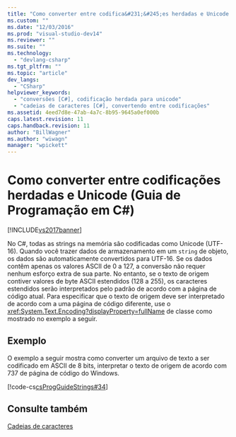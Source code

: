 ```yaml
---
title: "Como converter entre codifica&#231;&#245;es herdadas e Unicode (Guia de Programa&#231;&#227;o em C#) | Microsoft Docs"
ms.custom: ""
ms.date: "12/03/2016"
ms.prod: "visual-studio-dev14"
ms.reviewer: ""
ms.suite: ""
ms.technology: 
  - "devlang-csharp"
ms.tgt_pltfrm: ""
ms.topic: "article"
dev_langs: 
  - "CSharp"
helpviewer_keywords: 
  - "conversões [C#], codificação herdada para unicode"
  - "cadeias de caracteres [C#], convertendo entre codificações"
ms.assetid: 4eed7d8e-47ab-4a7c-8b95-9645a0ef000b
caps.latest.revision: 11
caps.handback.revision: 11
author: "BillWagner"
ms.author: "wiwagn"
manager: "wpickett"
---
```

# Como converter entre codifica&#231;&#245;es herdadas e Unicode (Guia de Programa&#231;&#227;o em C#)
[!INCLUDE[vs2017banner](../../../csharp/includes/vs2017banner.md)]

No C\#, todas as strings na memória são codificadas como Unicode \(UTF\-16\).  Quando você trazer dados de armazenamento em um `string` de objeto, os dados são automaticamente convertidos para UTF\-16.  Se os dados contêm apenas os valores ASCII de 0 a 127, a conversão não requer nenhum esforço extra de sua parte.  No entanto, se o texto de origem contiver valores de byte ASCII estendidos \(128 a 255\), os caracteres estendidos serão interpretados pelo padrão de acordo com a página de código atual.  Para especificar que o texto de origem deve ser interpretado de acordo com a uma página de código diferente, use o <xref:System.Text.Encoding?displayProperty=fullName> de classe como mostrado no exemplo a seguir.  
  
## Exemplo  
 O exemplo a seguir mostra como converter um arquivo de texto a ser codificado em ASCII de 8 bits, interpretar o texto de origem de acordo com 737 de página de código do Windows.  
  
 [!code-cs[csProgGuideStrings#34](../../../csharp/programming-guide/strings/codesnippet/CSharp/how-to-convert-between-legacy-encodings-and-unicode_1.cs)]  
  
## Consulte também  
 [Cadeias de caracteres](../../../csharp/programming-guide/strings/index.md)